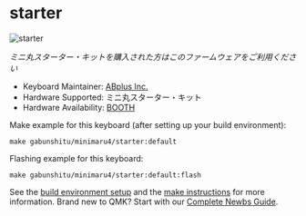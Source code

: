 # starter

![starter](https://lab.abplus.com/content/images/size/w1600/2021/05/DSC_0083.JPG)

*ミニ丸スターター・キットを購入された方はこのファームウェアをご利用ください*

* Keyboard Maintainer: [ABplus Inc.](https://github.com/abplus-lab)
* Hardware Supported: ミニ丸スターター・キット
* Hardware Availability: [BOOTH](https://booth.pm/ja/items/29508310)

Make example for this keyboard (after setting up your build environment):

    make gabunshitu/minimaru4/starter:default

Flashing example for this keyboard:

    make gabunshitu/minimaru4/starter:default:flash

See the [build environment setup](https://docs.qmk.fm/#/getting_started_build_tools) and the [make instructions](https://docs.qmk.fm/#/getting_started_make_guide) for more information. Brand new to QMK? Start with our [Complete Newbs Guide](https://docs.qmk.fm/#/newbs).
